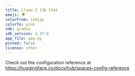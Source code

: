 ```yaml
---
title: Llama 2 13b Chat
emoji: 🌍
colorFrom: indigo
colorTo: pink
sdk: gradio
sdk_version: 3.37.0
app_file: app.py
pinned: false
license: other
---
```


Check out the configuration reference at https://huggingface.co/docs/hub/spaces-config-reference

